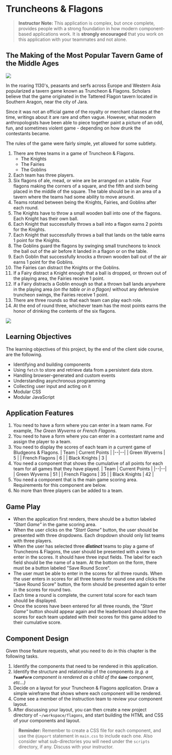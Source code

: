 # Truncheons &amp; Flagons

> **Instructor Note:** This application is complex, but once complete, provides people with a strong foundation in how modern component-based applications work. It is **strongly encouraged** that you work on this application with your teammates and not alone.

## The Making of the Most Popular Tavern Game of the Middle Ages

![](./images/tattered-flagon.jpeg)

In the roaring 1130's, peasants and serfs across Europe and Western Asia popularized a tavern game known as Truncheon & Flagons. Scholars believe that the game originated in the Tattered Flagon tavern located in Southern Aragon, near the city of Jara.

Since it was not an official game of the royalty or merchant classes at the time, writings about it are rare and often vague. However, what modern anthropologists have been able to piece together paint a picture of an odd, fun, and sometimes violent game - depending on how drunk the contestants became.

The rules of the game were fairly simple, yet allowed for some subtlety.

1. There are three teams in a game of Truncheon & Flagons.
    * The Knights
    * The Fairies
    * The Goblins
1. Each team has three players.
1. Six flagons of ale, mead, or wine are be arranged on a table. Four flagons making the corners of a square, and the fifth and sixth being placed in the middle of the square. The table should be in an area of a tavern where the teams had some ability to move around.
1. Teams rotated between being the Knights, Fairies, and Goblins after each round.
1. The Knights have to throw a small wooden ball into one of the flagons. Each Knight has their own ball.
1. Each Knight that successfully throws a ball into a flagon earns 2 points for the Knights.
1. Each Knight that successfully throws a ball that lands on the table earns 1 point for the Knights.
1. The Goblins guard the flagons by swinging small truncheons to knock the ball out of the air before it landed in a flagon or on the table.
1. Each Goblin that successfully knocks a thrown wooden ball out of the air earns 1 point for the Goblins.
1. The Fairies can distract the Knights or the Goblins.
1. If a Fairy distract a Knight enough that a ball is dropped, or thrown out of the playing area, the Fairies receive 1 point.
1. If a Fairy distracts a Goblin enough so that a thrown ball lands anywhere in the playing area _(on the table or in a flagon)_ without any defensive truncheon swings, the Fairies receive 1 point.
1. There are three rounds so that each team can play each role.
1. At the end of round three, whichever team has the most points earns the honor of drinking the contents of the six flagons.

![](./images/bludgeon.jpg)



## Learning Objectives

The learning objectives of this project, by the end of the client side course, are the following.

* Identifying and building components
* Using `fetch` to store and retrieve data from a persistent data store.
* Handling browser-generated and custom events
* Understanding asynchronous programming
* Collecting user input and acting on it
* Modular CSS
* Modular JavaScript

## Application Features

1. You need to have a form where you can enter in a team name. For example, _The Green Wyverns_ or _French Flagons_.
1. You need to have a form where you can enter in a contestant name and assign the player to a team.
1. You need to display the scores of each team in a current game of Bludgeons & Flagons.
    | Team | Current Points |
    |--|--|
    | Green Wyverns | 5 |
    | French Flagons | 6 |
    | Black Knights | 3 |
1. You need a component that shows the cumulative of all points for each team for all games that they have played.
    | Team | Current Points |
    |--|--|
    | Green Wyverns | 51 |
    | French Flagons | 35 |
    | Black Knights | 42 |
1. You need a component that is the main game scoring area. Requirements for this component are below.
1. No more than three players can be added to a team.

## Game Play

* When the application first renders, there should be a button labeled _"Start Game"_ in the game scoring area.
* When the user clicks on the _"Start Game"_ button, the user should be presented with three dropdowns. Each dropdown should only list teams with three players.
* When the user has selected three _**distinct**_ teams to play a game of Truncheons & Flagons, the user should be presented with a view to enter in the scores. It should have three input fields. The label for each field should be the name of a team. At the bottom on the form, there must be a button labeled "Save Round Score".
* The user must be able to enter in the scores for all three rounds. When the user enters in scores for all three teams for round one and clicks the "Save Round Score" button, the form should be presented again to enter in the scores for round two.
* Each time a round is complete, the current total score for each team should be displayed.
* Once the scores have been entered for all three rounds, the _"Start Game"_ button should appear again and the leaderboard should have the scores for each team updated with their scores for this game added to their cumulative score.

## Component Design

Given those feature requests, what you need to do in this chapter is the following tasks.

1. Identify the components that need to be rendered in this application.
1. Identify the structure and relationship of the components _(e.g. a **`TeamForm`** component is rendered as a child of the **`Game`** component, etc...)_
1. Decide on a layout for your Truncheon &amp; Flagons application. Draw a simple wireframe that shows where each component will be rendered.
1. Come see a member of the instruction team to review your component layout.
1. After discussing your layout, you can then create a new project directory of `~/workspace/flagons`, and start building the HTML and CSS of your components and layout.

> **Reminder:** Remember to create a CSS file for each component, and use the `@import` statement in `main.css` to include each one. Also consider what sub-directories you will need under the `scripts` directory, if any. Discuss with your instructor.